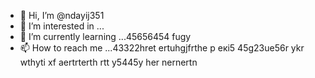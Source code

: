 - 👋 Hi, I’m @ndayij351
- 👀 I’m interested in ...
- 🌱 I’m currently learning ...45656454 fugy
- 📫 How to reach me ...43322hret ertuhgjfrthe р екі5
45g23ue56r ykr wthyti xf aertrterth rtt y5445y her nernertn
<!---
ndayij351/ndayij351 is a ✨ special ✨ repository because its `README.md` (this file) appears on your GitHub profile.
You can click the Preview link to take a look at your changes.
--->
